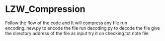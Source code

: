 # LZW_Compression
Follow the flow of the code and It will compress any file 
run encoding_new.py to encode the file 
run decoding.py to decode the file 
give the directory address of the file as input 
try it on checking.txt note file
